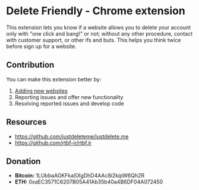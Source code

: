 # Delete Friendly - Chrome extension
This extension lets you know if a website allows you to delete your account only with "one click and bang!" or not; without any other procedure, contact with customer support, or other ifs and buts. This helps you think twice before sign up for a website.

## Contribution
You can make this extension better by:
1. [Adding new websites](data)
2. Reporting issues and offer new functionality
3. Resolving reported issues and develop code

## Resources
- https://github.com/justdeleteme/justdelete.me
- https://github.com/rtbf-ir/rtbf.ir

## Donation
- **Bitcoin:** 1LUbbaAGKFkaSXgDhD4AAc8i2kipW6Qh2R
- **ETH:** 0xaEC3571C6207B05A41Ab35b40a4B6DF04A072450
